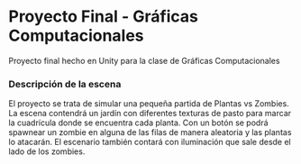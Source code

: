 # Proyecto Final - Gráficas Computacionales
Proyecto final hecho en Unity para la clase de Gráficas Computacionales

### Descripción de la escena
El proyecto se trata de simular una pequeña partida de Plantas vs Zombies. La escena contendrá un jardín con diferentes texturas de pasto para marcar la cuadrícula donde se encuentra cada planta. Con un botón se podrá spawnear un zombie en alguna de las filas de manera aleatoria y las plantas lo atacarán. El escenario también contará con iluminación que sale desde el lado de los zombies. 
